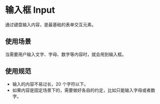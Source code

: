 # 输入框 Input

通过键盘输入内容，是最基础的表单交互元素。

## 使用场景

当需要用户输入文字、字母、数字等内容时，就会用到输入框。

## 使用规范

-   输入的内容不易过长，20 个字符以下。
-   如果内容是固定场景下的，需要做好各自的约定，比如只能输入字母或者数字。
